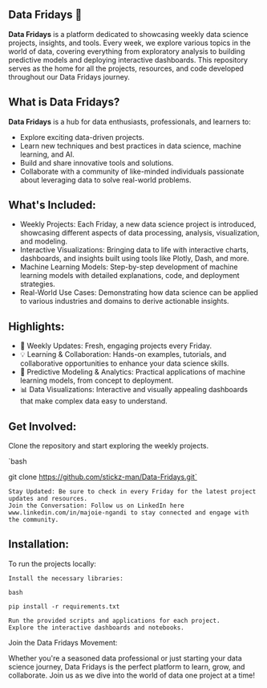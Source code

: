 ## Data Fridays 🚀

**Data Fridays** is a platform dedicated to showcasing weekly data science projects, insights, and tools. Every week, we explore various topics in the world of data, covering everything from exploratory analysis to building predictive models and deploying interactive dashboards. This repository serves as the home for all the projects, resources, and code developed throughout our Data Fridays journey.

## What is Data Fridays?

**Data Fridays** is a hub for data enthusiasts, professionals, and learners to:

  - Explore exciting data-driven projects.
  - Learn new techniques and best practices in data science, machine learning, and AI.
  - Build and share innovative tools and solutions.
  - Collaborate with a community of like-minded individuals passionate about leveraging data to solve real-world problems.

## What's Included:

- Weekly Projects: Each Friday, a new data science project is introduced, showcasing different aspects of data processing, analysis, visualization, and modeling.
- Interactive Visualizations: Bringing data to life with interactive charts, dashboards, and insights built using tools like Plotly, Dash, and more.
- Machine Learning Models: Step-by-step development of machine learning models with detailed explanations, code, and deployment strategies.
- Real-World Use Cases: Demonstrating how data science can be applied to various industries and domains to derive actionable insights.

## Highlights:

- 📅 Weekly Updates: Fresh, engaging projects every Friday.
- 💡 Learning & Collaboration: Hands-on examples, tutorials, and collaborative opportunities to enhance your data science skills.
- 🔮 Predictive Modeling & Analytics: Practical applications of machine learning models, from concept to deployment.
- 📊 Data Visualizations: Interactive and visually appealing dashboards that make complex data easy to understand.

## Get Involved:

Clone the repository and start exploring the weekly projects.

`bash

git clone https://github.com/stickz-man/Data-Fridays.git`

    Stay Updated: Be sure to check in every Friday for the latest project updates and resources.
    Join the Conversation: Follow us on LinkedIn here www.linkedin.com/in/majoie-ngandi to stay connected and engage with the community.

## Installation:

To run the projects locally:

    Install the necessary libraries:

    bash

    pip install -r requirements.txt

    Run the provided scripts and applications for each project.
    Explore the interactive dashboards and notebooks.

Join the Data Fridays Movement:

Whether you're a seasoned data professional or just starting your data science journey, Data Fridays is the perfect platform to learn, grow, and collaborate. Join us as we dive into the world of data one project at a time!
